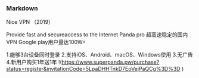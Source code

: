 
### Markdown
Nice VPN （2019）

Provide fast and secureaccess to the Internet
Panda pro
超高速稳定的国内VPN
Google play用户量达100W+

1.能够3台设备同时登录
2.支持iOS、Android、macOS、Windows使用
3.无广告
4.新用户购买1年送1年
!(https://www.superpanda.pw/purchase?status=register&invitationCode=5LpaDHHTnkD7EoVejPaQCg%3D%3D
)

